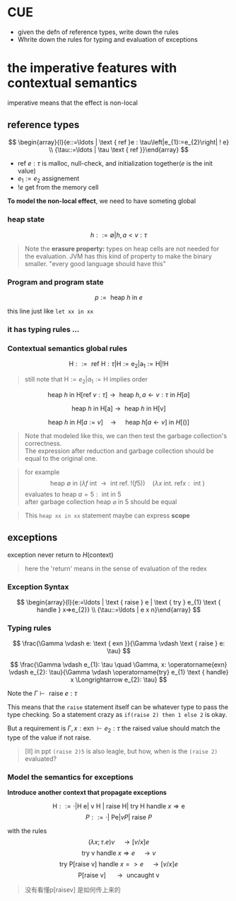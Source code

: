 # CUE
- given the defn of reference types, write down the rules
- Whrite down the rules for typing and evaluation of exceptions

# the imperative features with contextual semantics
 imperative means that the effect is non-local
## reference types

$$
\begin{array}{l}{e::=\ldots | \text { ref }e : \tau\left|e_{1}:=e_{2}\right| ! e} \\ {\tau::=\ldots | \tau \text { ref }}\end{array}
$$

- $\text{ref }e:\tau$ is malloc, null-check, and initialization together($e$ is the init value) 
- $e_{1} :=e_{2}$ assignement
- $!e$ get from the memory cell

**To model the non-local effect**, we need to have someting global

### heap state

$$
h::=\emptyset | h, a<v: \tau
$$

> Note the **erasure property:** types on heap cells are not needed for the evaluation. JVM has this kind of property to make the binary smaller. "every good language should have this"

### Program and program state
$$
p:=\text { heap } h \text { in } e
$$

this line just like `let xx in xx`

### it has typing rules ...

### Contextual semantics **global rules**

$$
\mathrm{H}::=\text { ref } \mathrm{H}: \tau\left|\mathrm{H}:=\mathrm{e}_{2}\right| \mathrm{a}_{1}:=\mathrm{H} | ! \mathrm{H}
$$

> still note that $\mathrm{H}:=e_{2} | a_{1}:=\mathrm{H}$ implies order

$$
\text { heap } h \text{ in H[ref }v: \tau] \rightarrow \text { heap } h, a \leftarrow v: \tau \text { in } H[a]
$$

$$
\text { heap } h \text { in } \mathrm{H}[\mathrm{a}] \rightarrow \text { heap } h \text { in } \mathrm{H}[\mathrm{v}]
$$

$$
\text { heap } h \text { in } H[a:=v] \quad \rightarrow \quad \text { heap } h[a \leftarrow v] \text { in } H[()]
$$

> Note that modeled like this, we can then test the garbage collection's correctness.\
> The expression after reduction and garbage collection should be equal to the original one.

> for example
> $$
>\text { heap } \emptyset \text { in }(\lambda f \text { int } \rightarrow \text { int ref. } !(f 5)) \quad(\lambda x \text { int. } \text {ref} x: \text { int })
>$$
>evaluates to $\text { heap } a=5: \text { int in } 5$\
> after garbage collection 
> $\text { heap } \varnothing \text { in } 5$ should be equal

> This `heap xx in xx` statement maybe can express **scope**

## exceptions

exception never return to $H$(context)
>here the 'return' means in the sense of evaluation of the redex

### Exception Syntax
$$
\begin{array}{l}{e:=\ldots | \text { raise } e | \text { try } e_{1} \text { handle } x=>e_{2}} \\ {\tau::=\ldots | e x n}\end{array}
$$

### **Typing rules**
$$
\frac{\Gamma \vdash e: \text { exn }}{\Gamma \vdash \text { raise } e: \tau}
$$

$$
\frac{\Gamma \vdash e_{1}: \tau \quad \Gamma, x: \operatorname{exn} \vdash e_{2}: \tau}{\Gamma \vdash \operatorname{try} e_{1} \text { handle} x \Longrightarrow e_{2}: \tau}
$$

Note the $\Gamma \vdash \text { raise } e: \tau$ 

This means that the `raise` statement itself can be whatever type to pass the type checking. So a statement crazy as `if(raise 2) then 1 else 2` is okay.

But a requirement is $\Gamma, x: \operatorname{exn} \vdash e_{2}: \tau$ the raised value should match the type of the value if not raise.

> [II] in ppt `(raise 2)5` is also leagle, but how, when is the `(raise 2)` evaluated?

### Model the semantics for exceptions

**Introduce another context that propagate exceptions**

$$
\mathrm{H}::=\cdot|\text{H e}| \text { v H } | \text { raise } \mathrm{H} | \text { try } \mathrm{H} \text { handle } x \Rightarrow \mathrm{e}
$$
$$
P::=\cdot | \text { Pe}|{vP } | \text { raise } P
$$

with the rules
$$
(\lambda x ; \tau . e) v \quad \rightarrow[v / x] e
$$
$$
\text { try v handle } x\Rightarrow e \quad \rightarrow v
$$
$$
\text { try P[raise v] handle } x=>e \quad \rightarrow[v / x] e
$$
$$
\text { P[raise v] } \quad \rightarrow \text { uncaught v }
$$
> 没有看懂p[raisev] 是如何传上来的
